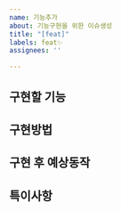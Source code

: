 ```yaml
---
name: 기능추가
about: 기능구현을 위한 이슈생성
title: "[feat]"
labels: feat✨
assignees: ''

---
```


**구현할 기능**
---

**구현방법**
---

**구현 후 예상동작**
---

**특이사항**
---
